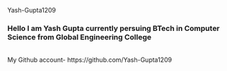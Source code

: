 Yash-Gupta1209
### Hello I am Yash Gupta currently persuing BTech in Computer Science from Global Engineering College
<br>
 My Github account-
https://github.com/Yash-Gupta1209
</br>


